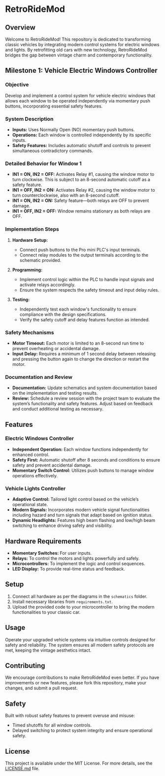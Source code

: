 # RetroRideMod

## Overview

Welcome to RetroRideMod! This repository is dedicated to transforming classic vehicles by integrating modern control systems for electric windows and lights. By retrofitting old cars with new technology, RetroRideMod bridges the gap between vintage charm and contemporary functionality.

## Milestone 1: Vehicle Electric Windows Controller

### Objective

Develop and implement a control system for vehicle electric windows that allows each window to be operated independently via momentary push buttons, incorporating essential safety features.

### System Description

- **Inputs:** Uses Normally Open (NO) momentary push buttons.
- **Operations:** Each window is controlled independently by its specific inputs.
- **Safety Features:** Includes automatic shutoff and controls to prevent simultaneous contradictory commands.

### Detailed Behavior for Window 1

- **IN1 = ON, IN2 = OFF:** Activates Relay #1, causing the window motor to turn clockwise. This is subject to an 8-second automatic cutoff as a safety feature.
- **IN1 = OFF, IN2 = ON:** Activates Relay #2, causing the window motor to turn counterclockwise, also with an 8-second cutoff.
- **IN1 = ON, IN2 = ON:** Safety feature—both relays are OFF to prevent damage.
- **IN1 = OFF, IN2 = OFF:** Window remains stationary as both relays are OFF.

### Implementation Steps

1. **Hardware Setup:**
   - Connect push buttons to the Pro mini PLC's input terminals.
   - Connect relay modules to the output terminals according to the schematic provided.

2. **Programming:**
   - Implement control logic within the PLC to handle input signals and activate relays accordingly.
   - Ensure the system respects the safety timeout and input delay rules.

3. **Testing:**
   - Independently test each window's functionality to ensure compliance with the design specifications.
   - Verify the safety cutoff and delay features function as intended.

### Safety Mechanisms

- **Motor Timeout:** Each motor is limited to an 8-second run time to prevent overheating or accidental damage.
- **Input Delay:** Requires a minimum of 1 second delay between releasing and pressing the button again to change the direction or restart the motor.

### Documentation and Review

- **Documentation:** Update schematics and system documentation based on the implementation and testing results.
- **Review:** Schedule a review session with the project team to evaluate the system’s functionality and safety features. Adjust based on feedback and conduct additional testing as necessary.


## Features

### Electric Windows Controller

- **Independent Operation:** Each window functions independently for enhanced control.
- **Safety First:** Automatic shutoff after 8 seconds and conditions to ensure safety and prevent accidental damage.
- **Momentary Switch Control:** Utilizes push buttons to manage window operations effectively.

### Vehicle Lights Controller

- **Adaptive Control:** Tailored light control based on the vehicle’s operational state.
- **Modern Signals:** Incorporates modern vehicle signal functionalities including hazard and turn signals that adapt based on ignition status.
- **Dynamic Headlights:** Features high beam flashing and low/high beam switching to enhance driving safety and visibility.

## Hardware Requirements

- **Momentary Switches:** For user inputs.
- **Relays:** To control the motors and lights powerfully and safely.
- **Microcontrollers:** To implement the logic and control sequences.
- **LED Display:** To provide real-time status and feedback.

## Setup

1. Connect all hardware as per the diagrams in the `schematics` folder.
2. Install necessary libraries from `requirements.txt`.
3. Upload the provided code to your microcontroller to bring the modern functionalities to your classic car.

## Usage

Operate your upgraded vehicle systems via intuitive controls designed for safety and reliability. The system ensures all modern safety protocols are met, keeping the vintage aesthetics intact.

## Contributing

We encourage contributions to make RetroRideMod even better. If you have improvements or new features, please fork this repository, make your changes, and submit a pull request.

## Safety

Built with robust safety features to prevent overuse and misuse:
- Timed shutoffs for all window controls.
- Delayed switching to protect system integrity and ensure operational safety.

## License

This project is available under the MIT License. For more details, see the [LICENSE.md](LICENSE.md) file.

